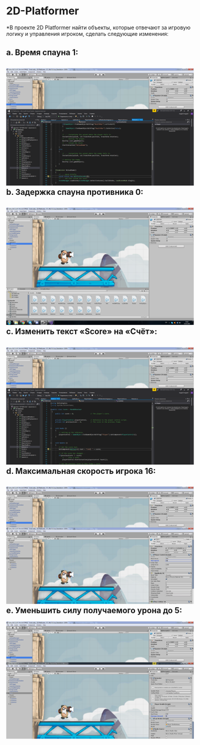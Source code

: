 # 2D-Platformer
*В проекте 2D Platformer найти объекты, которые отвечают за игровую логику и управления
игроком, сделать следующие изменения:

a. Время спауна 1:
------------------
![Время спауна 1](https://github.com/NenoLich/2D-Platformer/blob/master/A.png)
b. Задержка спауна противника 0:
------------------
![Задержка спауна противника 0](https://github.com/NenoLich/2D-Platformer/blob/master/B.png)
c. Изменить текст «Score» на «Счёт»:
------------------
![Изменить текст «Score» на «Счёт»](https://github.com/NenoLich/2D-Platformer/blob/master/C.png)
d. Максимальная скорость игрока 16:
------------------
![Максимальная скорость игрока 16](https://github.com/NenoLich/2D-Platformer/blob/master/D.png)
e. Уменьшить силу получаемого урона до 5:
------------------
![Уменьшить силу получаемого урона до 5](https://github.com/NenoLich/2D-Platformer/blob/master/E.png)
